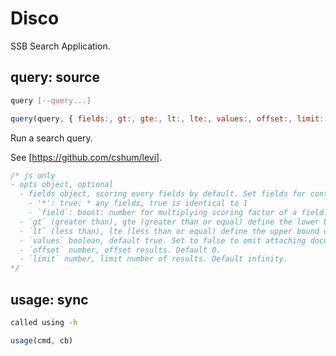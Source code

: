 # Disco

SSB Search Application.

## query: source

```bash
query [--query...]
```

```js
query(query, { fields:, gt:, gte:, lt:, lte:, values:, offset:, limit: })
```

Run a search query.

See [https://github.com/cshum/levi].

```js
/* js only
- opts object, optional
  - fields object, scoring every fields by default. Set fields for controlling relevancy by
    - '*': true: * any fields, true is identical to 1
    - `field`: boost: number for multiplying scoring factor of a field.
  - `gt` (greater than), gte (greater than or equal) define the lower bound of key range to be searched.
  - `lt` (less than), lte (less than or equal) define the upper bound of key range to be searched.
  - `values` boolean, default true. Set to false to omit attaching document value for faster query performance.
  - `offset` number, offset results. Default 0.
  - `limit` number, limit number of results. Default infinity.
*/
```

## usage: sync

```bash
called using -h
```

```js
usage(cmd, cb)
```